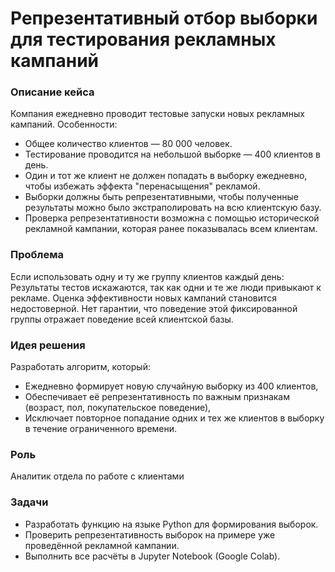 # Репрезентативный отбор выборки для тестирования рекламных кампаний

### Описание кейса
Компания ежедневно проводит тестовые запуски новых рекламных кампаний. Особенности:
- Общее количество клиентов — 80 000 человек.
- Тестирование проводится на небольшой выборке — 400 клиентов в день.
- Один и тот же клиент не должен попадать в выборку ежедневно, чтобы избежать эффекта "перенасыщения" рекламой.
- Выборки должны быть репрезентативными, чтобы полученные результаты можно было экстраполировать на всю клиентскую базу.
- Проверка репрезентативности возможна с помощью исторической рекламной кампании, которая ранее показывалась всем клиентам.

### Проблема
Если использовать одну и ту же группу клиентов каждый день:
Результаты тестов искажаются, так как одни и те же люди привыкают к рекламе.
Оценка эффективности новых кампаний становится недостоверной.
Нет гарантии, что поведение этой фиксированной группы отражает поведение всей клиентской базы.

### Идея решения
Разработать алгоритм, который:
- Ежедневно формирует новую случайную выборку из 400 клиентов,
- Обеспечивает её репрезентативность по важным признакам (возраст, пол, покупательское поведение),
- Исключает повторное попадание одних и тех же клиентов в выборку в течение ограниченного времени.

### Роль
Аналитик отдела по работе с клиентами

### Задачи
- Разработать функцию на языке Python для формирования выборок.
- Проверить репрезентативность выборок на примере уже проведённой рекламной кампании.
- Выполнить все расчёты в Jupyter Notebook (Google Colab).
